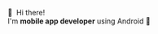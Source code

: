 <p>
  👋&nbsp; Hi there! <br/>
  I'm <b>mobile app developer</b> using Android 📱
</p>

<!--<p> 
  <img src="https://github-readme-stats.vercel.app/api?username=jin5578&show_icons=true&theme=gotham" alt="jin5578" />
</p>-->
